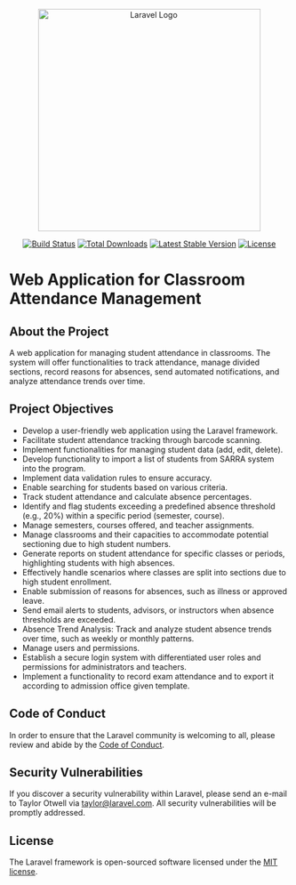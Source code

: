 <p align="center"><a href="https://laravel.com" target="_blank"><img src="https://raw.githubusercontent.com/laravel/art/master/logo-lockup/5%20SVG/2%20CMYK/1%20Full%20Color/laravel-logolockup-cmyk-red.svg" width="400" alt="Laravel Logo"></a></p>

<p align="center">
<a href="https://github.com/laravel/framework/actions"><img src="https://github.com/laravel/framework/workflows/tests/badge.svg" alt="Build Status"></a>
<a href="https://packagist.org/packages/laravel/framework"><img src="https://img.shields.io/packagist/dt/laravel/framework" alt="Total Downloads"></a>
<a href="https://packagist.org/packages/laravel/framework"><img src="https://img.shields.io/packagist/v/laravel/framework" alt="Latest Stable Version"></a>
<a href="https://packagist.org/packages/laravel/framework"><img src="https://img.shields.io/packagist/l/laravel/framework" alt="License"></a>
</p>

# Web Application for Classroom Attendance Management

## About the Project

A web application for managing student attendance in classrooms. The system will offer functionalities to track attendance, manage divided sections, record reasons for absences, send automated notifications, and analyze attendance trends over time.

## Project Objectives

*	Develop a user-friendly web application using the Laravel framework.
*	Facilitate student attendance tracking through barcode scanning.
*	Implement functionalities for managing student data (add, edit, delete).
*	Develop functionality to import a list of students from SARRA system into the program.
*	Implement data validation rules to ensure accuracy.
*	Enable searching for students based on various criteria.
*	Track student attendance and calculate absence percentages.
*	Identify and flag students exceeding a predefined absence threshold (e.g., 20%) within a specific period (semester, course).
*	Manage semesters, courses offered, and teacher assignments.
*	Manage classrooms and their capacities to accommodate potential sectioning due to high student numbers.
*	Generate reports on student attendance for specific classes or periods, highlighting students with high absences.
*	Effectively handle scenarios where classes are split into sections due to high student enrollment.
*	Enable submission of reasons for absences, such as illness or approved leave.
*	Send email alerts to students, advisors, or instructors when absence thresholds are exceeded.
*	Absence Trend Analysis: Track and analyze student absence trends over time, such as weekly or monthly patterns.
*	Manage users and permissions.
*	Establish a secure login system with differentiated user roles and permissions for administrators and teachers.
*	Implement a functionality to record exam attendance and to export it according to admission office given template.


## Code of Conduct

In order to ensure that the Laravel community is welcoming to all, please review and abide by the [Code of Conduct](https://laravel.com/docs/contributions#code-of-conduct).

## Security Vulnerabilities

If you discover a security vulnerability within Laravel, please send an e-mail to Taylor Otwell via [taylor@laravel.com](mailto:taylor@laravel.com). All security vulnerabilities will be promptly addressed.

## License

The Laravel framework is open-sourced software licensed under the [MIT license](https://opensource.org/licenses/MIT).
